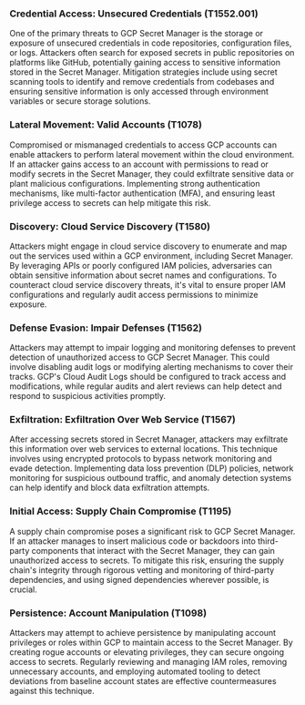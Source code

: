 ### Credential Access: Unsecured Credentials (T1552.001)

One of the primary threats to GCP Secret Manager is the storage or exposure of unsecured credentials in code repositories, configuration files, or logs. Attackers often search for exposed secrets in public repositories on platforms like GitHub, potentially gaining access to sensitive information stored in the Secret Manager. Mitigation strategies include using secret scanning tools to identify and remove credentials from codebases and ensuring sensitive information is only accessed through environment variables or secure storage solutions.

### Lateral Movement: Valid Accounts (T1078)

Compromised or mismanaged credentials to access GCP accounts can enable attackers to perform lateral movement within the cloud environment. If an attacker gains access to an account with permissions to read or modify secrets in the Secret Manager, they could exfiltrate sensitive data or plant malicious configurations. Implementing strong authentication mechanisms, like multi-factor authentication (MFA), and ensuring least privilege access to secrets can help mitigate this risk.

### Discovery: Cloud Service Discovery (T1580)

Attackers might engage in cloud service discovery to enumerate and map out the services used within a GCP environment, including Secret Manager. By leveraging APIs or poorly configured IAM policies, adversaries can obtain sensitive information about secret names and configurations. To counteract cloud service discovery threats, it's vital to ensure proper IAM configurations and regularly audit access permissions to minimize exposure.

### Defense Evasion: Impair Defenses (T1562)

Attackers may attempt to impair logging and monitoring defenses to prevent detection of unauthorized access to GCP Secret Manager. This could involve disabling audit logs or modifying alerting mechanisms to cover their tracks. GCP's Cloud Audit Logs should be configured to track access and modifications, while regular audits and alert reviews can help detect and respond to suspicious activities promptly.

### Exfiltration: Exfiltration Over Web Service (T1567)

After accessing secrets stored in Secret Manager, attackers may exfiltrate this information over web services to external locations. This technique involves using encrypted protocols to bypass network monitoring and evade detection. Implementing data loss prevention (DLP) policies, network monitoring for suspicious outbound traffic, and anomaly detection systems can help identify and block data exfiltration attempts.

### Initial Access: Supply Chain Compromise (T1195)

A supply chain compromise poses a significant risk to GCP Secret Manager. If an attacker manages to insert malicious code or backdoors into third-party components that interact with the Secret Manager, they can gain unauthorized access to secrets. To mitigate this risk, ensuring the supply chain's integrity through rigorous vetting and monitoring of third-party dependencies, and using signed dependencies wherever possible, is crucial.

### Persistence: Account Manipulation (T1098)

Attackers may attempt to achieve persistence by manipulating account privileges or roles within GCP to maintain access to the Secret Manager. By creating rogue accounts or elevating privileges, they can secure ongoing access to secrets. Regularly reviewing and managing IAM roles, removing unnecessary accounts, and employing automated tooling to detect deviations from baseline account states are effective countermeasures against this technique.
